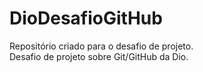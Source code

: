 # DioDesafioGitHub
Repositório criado para o desafio de projeto.<br>
Desafio de projeto sobre Git/GitHub da Dio.
